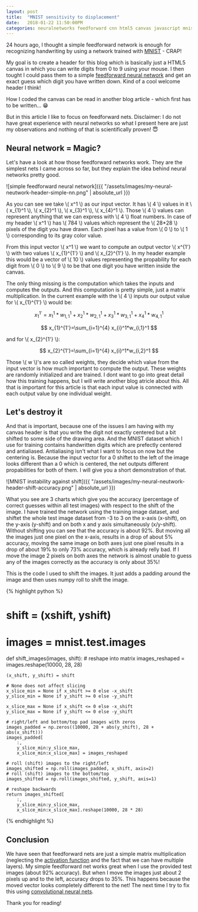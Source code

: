 ```yaml
---
layout: post
title:  "MNIST sensitivity to displacement"
date:   2018-01-22 11:50:00PM
categories: neuralnetworks feedforward cnn html5 canvas javascript mnist
---
```


24 hours ago, I thought a simple feedforward network is enough for recognizing
handwriting by using a network trained with [MNIST](http://yann.lecun.com/exdb/mnist/) - CRAP!

My goal is to create a header for this blog which is basically just a HTML5 canvas
in which you can write digits from 0 to 9 using your mouse. I then tought I could 
pass them to a simple [feedforward neural network](https://en.wikipedia.org/wiki/Feedforward_neural_network) and get an exact guess which digit you
have written down. Kind of a cool welcome header I think!

How I coded the canvas can be read in another blog article - which first has to be written... :grin:

But in this article I like to focus on feedforward nets. Disclaimer: I do not have great experience
with neural networks so what I present here are just my observations and nothing
of that is scientifically proven! :innocent:

## Neural network = Magic?

Let's have a look at how those feedforward networks work. They are the simplest nets I came
across so far, but they explain the idea behind neural networks pretty good.

![simple feedforward neural network]({{ "/assets/images/my-neural-neutwork-header-simple-nn.png" | absolute_url }})

As you can see we take \\( x^1 \\) as our input vector. It has \\( 4 \\) values in it \\( x_{1}^1 \\), \\( x_{2}^1 \\), \\( x_{3}^1 \\), \\( x_{4}^1 \\).
Those \\( 4 \\) values can represent anything that we can express with \\( 4 \\) float numbers. In case of my header \\( x^1 \\) has \\( 784 \\) values which represent the \\( 28*28 \\) pixels of the digit you have drawn. Each pixel has a value from \\( 0 \\) to \\( 1 \\) corresponding to its gray color value.

From this input vector \\( x^1 \\) we want to compute an output vector \\( x^{1'} \\) with two values \\( x_{1}^{1'} \\) and \\( x_{2}^{1'} \\).
In my header example this would be a vector of \\( 10 \\) values representing the propability for each digit from \\( 0 \\) to \\( 9 \\)
to be that one digit you have written inside the canvas.

The only thing missing is the computation which takes the inputs and computes the outputs. And this computation is pretty simple, just a matrix multiplication. In the current example
with the \\( 4 \\) inputs our output value for \\( x_{1}^{1'} \\) would be:

$$ x_{1}^{1'}=x_{1}^1*w_{1,1}^1+x_{2}^1*w_{2,1}^1+x_{3}^1*w_{3,1}^1+x_{4}^1*w_{4,1}^1 $$

$$ x_{1}^{1'}=\sum_{i=1}^{4} x_{i}^1*w_{i,1}^1 $$

and for \\( x_{2}^{1'} \\):

$$ x_{2}^{1'}=\sum_{i=1}^{4} x_{i}^1*w_{i,2}^1 $$

Those \\( w \\)'s are so called weights, they decide which value from the input vector is how much important to compute the output. These weights are randomly initialized and are trained. I dont want to go into great detail how this training happens, but I will write another blog atricle about this. All that is important for this article is that each input value is connected with each output value by one individual weight.

## Let's destroy it

And that is important, because one of the issues I am having with my canvas header is that you write the digit not exactly centered but a bit shifted to some side of the drawing area. And the MNIST dataset which I use for training contains handwritten digits which are prefectly centered and antialiased. Antialiasing isn't what I want to focus on now but the centering is. Because the input vector for a 0 shiftet to the left of the image looks different than a 0 which is centered, the net outputs different propabilities for both of them. I will give you a short demonstration of that.

![MNIST instability against shift]({{ "/assets/images/my-neural-neutwork-header-shift-accuracy.png" | absolute_url }})

What you see are 3 charts which give you the accuracy (percentage of correct guesses within all test images) with respect to the shift of the image.
I have trained the network using the training image dataset, and shiftet the whole test image dataset from -3 to 3 on the x-axis (x-shift), on the y-axis (y-shift) and on both x and y axis simultaneously (x/y-shift). Without shifting you can see that the accuracy is about 92%. But moving all the images just one pixel on the x-axis, results in a drop of about 5% accuracy, moving the same image on both axes just one pixel results in a drop of about 19% to only 73% accuracy, which is already relly bad. If I move the image 2 pixels on both axes the network is almost unable to guess any of the images correctly as the accuracy is only about 35%!

This is the code I used to shift the images. It just adds a padding around the image and then uses numpy roll to shift the image.

{% highlight python %}
# shift = (xshift, yshift)
# images = mnist.test.images
def shift_images(images, shift):
    # reshape into matrix
    images_reshaped = images.reshape(10000, 28, 28)

    (x_shift, y_shift) = shift

    # None does not affect slicing
    x_slice_min = None if x_shift >= 0 else -x_shift
    y_slice_min = None if y_shift >= 0 else -y_shift

    x_slice_max = None if x_shift <= 0 else -x_shift
    y_slice_max = None if y_shift <= 0 else -y_shift

    # right/left and bottom/top pad images with zeros
    images_padded = np.zeros((10000, 28 + abs(y_shift), 28 + abs(x_shift)))
    images_padded[
        :,
        y_slice_min:y_slice_max,
        x_slice_min:x_slice_max] = images_reshaped

    # roll (shift) images to the right/left
    images_shifted = np.roll(images_padded, x_shift, axis=2)
    # roll (shift) images to the bottom/top
    images_shifted = np.roll(images_shifted, y_shift, axis=1)

    # reshape backwards
    return images_shifted[
        :,
        y_slice_min:y_slice_max,
        x_slice_min:x_slice_max].reshape(10000, 28 * 28)
{% endhighlight %}

## Conclusion

We have seen that feedforward nets are just a simple matrix multiplication (neglecting the [activation function](https://en.wikipedia.org/wiki/Activation_function) and the fact that we can have multiple layers). My simple feedforward net works great when I use the provided test images (about 92% accuracy). But when I move the images just about 2 pixels up and to the left, accuracy drops to 35%. This happens because the moved vector looks completely different to the net! The next time I try to fix this using [convolutional neural nets](https://de.wikipedia.org/wiki/Convolutional_Neural_Network).

Thank you for reading!